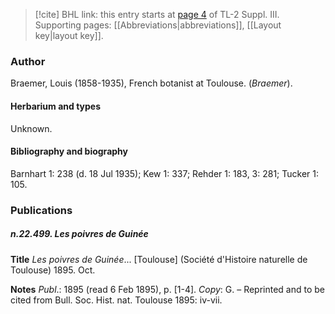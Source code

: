 > [!cite] BHL link: this entry starts at [page 4](https://www.biodiversitylibrary.org/item/103861#page/14/mode/1up) of TL-2 Suppl. III.
> Supporting pages: [[Abbreviations|abbreviations]], [[Layout key|layout key]].

### Author

Braemer, Louis (1858-1935), French botanist at Toulouse. (*Braemer*).

#### Herbarium and types

Unknown.

#### Bibliography and biography

Barnhart 1: 238 (d. 18 Jul 1935); Kew 1: 337; Rehder 1: 183, 3: 281; Tucker 1: 105.

### Publications

##### n.22.499. Les poivres de Guinée

**Title**
*Les poivres de Guinée*... \[Toulouse\] (Société d'Histoire naturelle de Toulouse) 1895. Oct.

**Notes**
*Publ*.: 1895 (read 6 Feb 1895), p. \[1-4\]. *Copy*: G. – Reprinted and to be cited from Bull. Soc. Hist. nat. Toulouse 1895: iv-vii.

